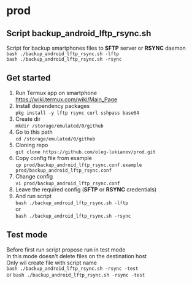 # prod

## Script backup_android_lftp_rsync.sh
Script for backup smartphones files to **SFTP** server or **RSYNC** daemon  
```bash ./backup_android_lftp_rsync.sh -lftp```  
```bash ./backup_android_lftp_rsync.sh -rsync```  

## Get started
1. Run Termux app on smartphone  
https://wiki.termux.com/wiki/Main_Page  
1. Install dependency packages  
```pkg install -y lftp rsync curl sshpass base64```
1. Create dir  
```mkdir /storage/emulated/0/github```  
1. Go to this path  
```cd /storage/emulated/0/github```  
1. Cloning repo  
```git clone https://github.com/oleg-lukianov/prod.git```  
1. Copy config file from example  
```cp prod/backup_android_lftp_rsync.conf.example prod/backup_android_lftp_rsync.conf```  
1. Change config  
```vi prod/backup_android_lftp_rsync.conf```  
1. Leave the required config (**SFTP** or **RSYNC** credentials)  
1. And run script  
```bash ./backup_android_lftp_rsync.sh -lftp```  
or  
```bash ./backup_android_lftp_rsync.sh -rsync```  


## Test mode
Before first run script propose run in test mode  
In this mode doesn't delete files on the destination host  
Only wil create file with script name  
```bash ./backup_android_lftp_rsync.sh -rsync -test```  
or
```bash ./backup_android_lftp_rsync.sh -rsync -test```  


